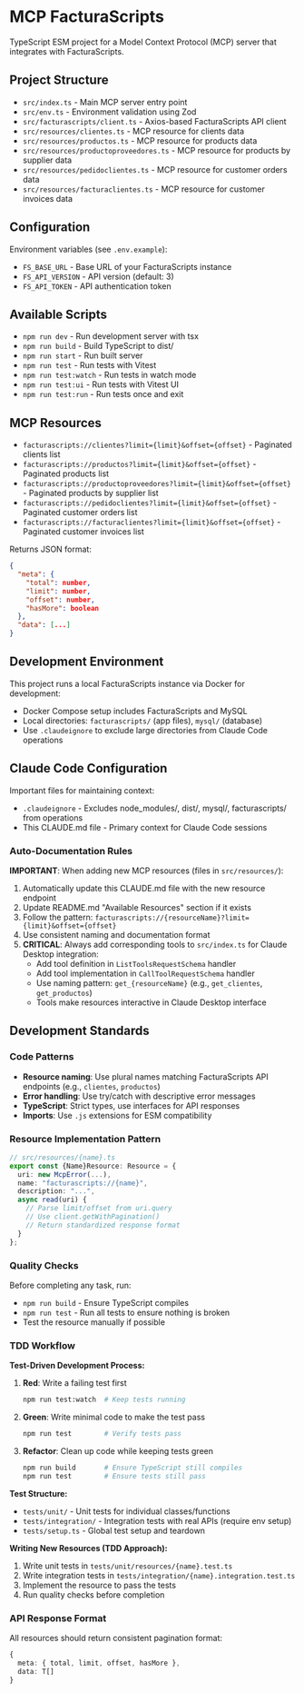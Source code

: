 # MCP FacturaScripts

TypeScript ESM project for a Model Context Protocol (MCP) server that integrates with FacturaScripts.

## Project Structure

- `src/index.ts` - Main MCP server entry point
- `src/env.ts` - Environment validation using Zod
- `src/facturascripts/client.ts` - Axios-based FacturaScripts API client
- `src/resources/clientes.ts` - MCP resource for clients data
- `src/resources/productos.ts` - MCP resource for products data
- `src/resources/productoproveedores.ts` - MCP resource for products by supplier data
- `src/resources/pedidoclientes.ts` - MCP resource for customer orders data
- `src/resources/facturaclientes.ts` - MCP resource for customer invoices data

## Configuration

Environment variables (see `.env.example`):
- `FS_BASE_URL` - Base URL of your FacturaScripts instance
- `FS_API_VERSION` - API version (default: 3)
- `FS_API_TOKEN` - API authentication token

## Available Scripts

- `npm run dev` - Run development server with tsx
- `npm run build` - Build TypeScript to dist/
- `npm run start` - Run built server
- `npm run test` - Run tests with Vitest
- `npm run test:watch` - Run tests in watch mode
- `npm run test:ui` - Run tests with Vitest UI
- `npm run test:run` - Run tests once and exit

## MCP Resources

- `facturascripts://clientes?limit={limit}&offset={offset}` - Paginated clients list
- `facturascripts://productos?limit={limit}&offset={offset}` - Paginated products list
- `facturascripts://productoproveedores?limit={limit}&offset={offset}` - Paginated products by supplier list
- `facturascripts://pedidoclientes?limit={limit}&offset={offset}` - Paginated customer orders list
- `facturascripts://facturaclientes?limit={limit}&offset={offset}` - Paginated customer invoices list

Returns JSON format:
```json
{
  "meta": {
    "total": number,
    "limit": number,
    "offset": number,
    "hasMore": boolean
  },
  "data": [...]
}
```

## Development Environment

This project runs a local FacturaScripts instance via Docker for development:
- Docker Compose setup includes FacturaScripts and MySQL
- Local directories: `facturascripts/` (app files), `mysql/` (database)
- Use `.claudeignore` to exclude large directories from Claude Code operations

## Claude Code Configuration

Important files for maintaining context:
- `.claudeignore` - Excludes node_modules/, dist/, mysql/, facturascripts/ from operations
- This CLAUDE.md file - Primary context for Claude Code sessions

### Auto-Documentation Rules

**IMPORTANT**: When adding new MCP resources (files in `src/resources/`):
1. Automatically update this CLAUDE.md file with the new resource endpoint
2. Update README.md "Available Resources" section if it exists
3. Follow the pattern: `facturascripts://{resourceName}?limit={limit}&offset={offset}`
4. Use consistent naming and documentation format
5. **CRITICAL**: Always add corresponding tools to `src/index.ts` for Claude Desktop integration:
   - Add tool definition in `ListToolsRequestSchema` handler
   - Add tool implementation in `CallToolRequestSchema` handler
   - Use naming pattern: `get_{resourceName}` (e.g., `get_clientes`, `get_productos`)
   - Tools make resources interactive in Claude Desktop interface

## Development Standards

### Code Patterns
- **Resource naming**: Use plural names matching FacturaScripts API endpoints (e.g., `clientes`, `productos`)
- **Error handling**: Use try/catch with descriptive error messages
- **TypeScript**: Strict types, use interfaces for API responses
- **Imports**: Use `.js` extensions for ESM compatibility

### Resource Implementation Pattern
```typescript
// src/resources/{name}.ts
export const {Name}Resource: Resource = {
  uri: new McpError(...),
  name: "facturascripts://{name}",
  description: "...",
  async read(uri) {
    // Parse limit/offset from uri.query
    // Use client.getWithPagination()
    // Return standardized response format
  }
};
```

### Quality Checks
Before completing any task, run:
- `npm run build` - Ensure TypeScript compiles
- `npm run test` - Run all tests to ensure nothing is broken
- Test the resource manually if possible

### TDD Workflow

**Test-Driven Development Process:**

1. **Red**: Write a failing test first
   ```bash
   npm run test:watch  # Keep tests running
   ```

2. **Green**: Write minimal code to make the test pass
   ```bash
   npm run test        # Verify tests pass
   ```

3. **Refactor**: Clean up code while keeping tests green
   ```bash
   npm run build       # Ensure TypeScript still compiles
   npm run test        # Ensure tests still pass
   ```

**Test Structure:**
- `tests/unit/` - Unit tests for individual classes/functions
- `tests/integration/` - Integration tests with real APIs (require env setup)
- `tests/setup.ts` - Global test setup and teardown

**Writing New Resources (TDD Approach):**
1. Write unit tests in `tests/unit/resources/{name}.test.ts`
2. Write integration tests in `tests/integration/{name}.integration.test.ts`
3. Implement the resource to pass the tests
4. Run quality checks before completion

### API Response Format
All resources should return consistent pagination format:
```typescript
{
  meta: { total, limit, offset, hasMore },
  data: T[]
}
```